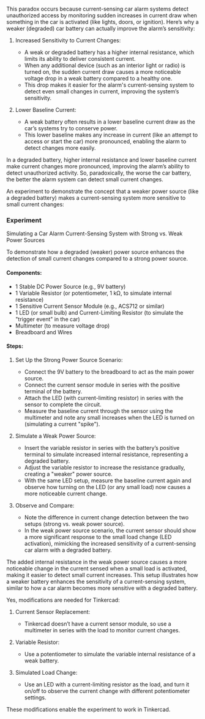 This paradox occurs because current-sensing car alarm systems detect unauthorized access by monitoring sudden increases in current draw when something in the car is activated (like lights, doors, or ignition). Here’s why a weaker (degraded) car battery can actually improve the alarm’s sensitivity:

1. Increased Sensitivity to Current Changes:
   - A weak or degraded battery has a higher internal resistance, which limits its ability to deliver consistent current.
   - When any additional device (such as an interior light or radio) is turned on, the sudden current draw causes a more noticeable voltage drop in a weak battery compared to a healthy one.
   - This drop makes it easier for the alarm's current-sensing system to detect even small changes in current, improving the system’s sensitivity.

2. Lower Baseline Current:
   - A weak battery often results in a lower baseline current draw as the car’s systems try to conserve power.
   - This lower baseline makes any increase in current (like an attempt to access or start the car) more pronounced, enabling the alarm to detect changes more easily.

In a degraded battery, higher internal resistance and lower baseline current make current changes more pronounced, improving the alarm’s ability to detect unauthorized activity. So, paradoxically, the worse the car battery, the better the alarm system can detect small current changes.

An experiment to demonstrate the concept that a weaker power source (like a degraded battery) makes a current-sensing system more sensitive to small current changes:

### Experiment

Simulating a Car Alarm Current-Sensing System with Strong vs. Weak Power Sources

To demonstrate how a degraded (weaker) power source enhances the detection of small current changes compared to a strong power source.

#### Components:

- 1 Stable DC Power Source (e.g., 9V battery)
- 1 Variable Resistor (or potentiometer, 1 kΩ, to simulate internal resistance)
- 1 Sensitive Current Sensor Module (e.g., ACS712 or similar)
- 1 LED (or small bulb) and Current-Limiting Resistor (to simulate the "trigger event" in the car)
- Multimeter (to measure voltage drop)
- Breadboard and Wires

#### Steps:

1. Set Up the Strong Power Source Scenario:
   - Connect the 9V battery to the breadboard to act as the main power source.
   - Connect the current sensor module in series with the positive terminal of the battery.
   - Attach the LED (with current-limiting resistor) in series with the sensor to complete the circuit.
   - Measure the baseline current through the sensor using the multimeter and note any small increases when the LED is turned on (simulating a current "spike").

2. Simulate a Weak Power Source:
   - Insert the variable resistor in series with the battery’s positive terminal to simulate increased internal resistance, representing a degraded battery.
   - Adjust the variable resistor to increase the resistance gradually, creating a "weaker" power source.
   - With the same LED setup, measure the baseline current again and observe how turning on the LED (or any small load) now causes a more noticeable current change.

3. Observe and Compare:
   - Note the difference in current change detection between the two setups (strong vs. weak power source).
   - In the weak power source scenario, the current sensor should show a more significant response to the small load change (LED activation), mimicking the increased sensitivity of a current-sensing car alarm with a degraded battery.

The added internal resistance in the weak power source causes a more noticeable change in the current sensed when a small load is activated, making it easier to detect small current increases. This setup illustrates how a weaker battery enhances the sensitivity of a current-sensing system, similar to how a car alarm becomes more sensitive with a degraded battery.

Yes, modifications are needed for Tinkercad:

1. Current Sensor Replacement:
   - Tinkercad doesn’t have a current sensor module, so use a multimeter in series with the load to monitor current changes.

2. Variable Resistor:
   - Use a potentiometer to simulate the variable internal resistance of a weak battery.

3. Simulated Load Change:
   - Use an LED with a current-limiting resistor as the load, and turn it on/off to observe the current change with different potentiometer settings.

These modifications enable the experiment to work in Tinkercad.
